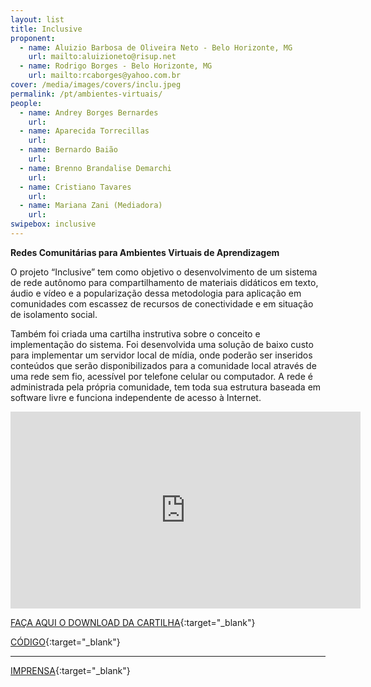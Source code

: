 ```yaml
---
layout: list
title: Inclusive
proponent:
  - name: Aluizio Barbosa de Oliveira Neto - Belo Horizonte, MG
    url: mailto:aluizioneto@risup.net
  - name: Rodrigo Borges - Belo Horizonte, MG
    url: mailto:rcaborges@yahoo.com.br
cover: /media/images/covers/inclu.jpeg
permalink: /pt/ambientes-virtuais/
people:
  - name: Andrey Borges Bernardes
    url: 
  - name: Aparecida Torrecillas
    url: 
  - name: Bernardo Baião
    url: 
  - name: Brenno Brandalise Demarchi
    url: 
  - name: Cristiano Tavares
    url: 
  - name: Mariana Zani (Mediadora)
    url: 
swipebox: inclusive
---
```


**Redes Comunitárias para Ambientes Virtuais de Aprendizagem**

O projeto “Inclusive” tem como objetivo o desenvolvimento de um sistema de rede autônomo para compartilhamento de materiais didáticos em texto, áudio e vídeo e a popularização dessa metodologia para aplicação em comunidades com escassez de recursos de conectividade e em situação de isolamento social. 
  
Também foi criada uma cartilha instrutiva sobre o conceito e implementação do sistema. Foi desenvolvida uma solução de baixo custo para implementar um servidor local de mídia, onde poderão ser inseridos conteúdos que serão disponibilizados para a comunidade local através de uma rede sem fio, acessível por telefone celular ou computador. A rede é administrada pela própria comunidade, tem toda sua estrutura baseada em software livre e funciona independente de acesso à Internet.
  
<div class="video-wrapper video-wrapper-16x9">
<iframe width="560" height="315" src="https://www.youtube.com/embed/x3ezYRKeA84" frameborder="0" allow="accelerometer; autoplay; encrypted-media; gyroscope; picture-in-picture" allowfullscreen></iframe>
</div>

[FAÇA AQUI O DOWNLOAD DA CARTILHA](http://libreroom.org/inclusive/cartilha.pdf){:target="_blank"}
  
[CÓDIGO](http://libreroom.org/inclusive/code){:target="_blank"}


--- 

[IMPRENSA](/2ed/pt/imprensa/inclusive){:target="_blank"}